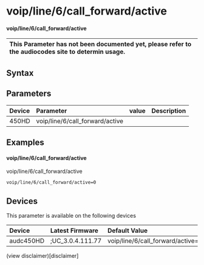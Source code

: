 ﻿---
description: voip/line/6/call_forward/active
search: false
---

# voip/line/6/call_forward/active

#### voip/line/6/call_forward/active


| This Parameter has not been documented yet, please refer to the audiocodes site to determin usage.  | 
| :--- |

## Syntax

## Parameters
|Device|Parameter|value|Description|
|:---|:---|:---|:---|
| 450HD | voip/line/6/call_forward/active |  |  |

## Examples
#### voip/line/6/call_forward/active

voip/line/6/call_forward/active

```
voip/line/6/call_forward/active=0
```

## Devices
This parameter is available on the following devices

| Device | Latest Firmware | Default Value |
|:---|:---|:---|
| audc450HD | ;UC_3.0.4.111.77 | voip/line/6/call_forward/active=0 

(view disclaimer)[disclaimer]
